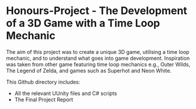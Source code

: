 # Honours-Project - The Development of a 3D Game with a Time Loop Mechanic

The aim of this project was to create a unique 3D 
game, utilising a time loop mechanic, and to understand 
what goes into game development. Inspiration was taken 
from other game featuring time loop mechanics e.g., Outer 
Wilds, The Legend of Zelda, and games such as Superhot 
and Neon White. 
 
This Github directory includes:
- All the relevant UUnity files and C# scripts
- The Final Project Report
